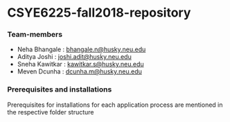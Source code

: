 # CSYE6225-fall2018-repository

### Team-members

* Neha Bhangale : bhangale.n@husky.neu.edu
* Aditya Joshi  : joshi.adit@husky.neu.edu
* Sneha Kawitkar  : kawitkar.s@husky.neu.edu
* Meven Dcunha  : dcunha.m@husky.neu.edu

### Prerequisites and installations

Prerequisites for installations for each application process are mentioned in the respective folder structure 

